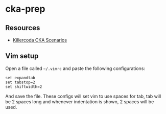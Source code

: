 # cka-prep


## Resources

- [Killercoda CKA Scenarios](https://killercoda.com/killer-shell-cka/scenario/)


## Vim setup

Open a file called `~/.vimrc` and paste the following configurations:

```
set expandtab
set tabstop=2
set shiftwidth=2
```

And save the file. These configs will set vim to use spaces for tab, tab will be 2 spaces long and whenever indentation is shown, 2 spaces will be used. 


